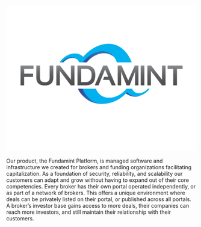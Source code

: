 ![Fundamint Platform](/img/fundamint.svg)

Our product, the Fundamint Platform, is managed software and infrastructure we created for brokers
and funding organizations facilitating capitalization. As a foundation of security, reliability,
and scalability our customers can adapt and grow without having to expand out of their core
competencies. Every broker has their own portal operated independently, or as part of a network
of brokers. This offers a unique environment where deals can be privately listed on their portal,
or published across all portals. A broker’s investor base gains access to more deals, their
companies can reach more investors, and still maintain their relationship with their customers.
